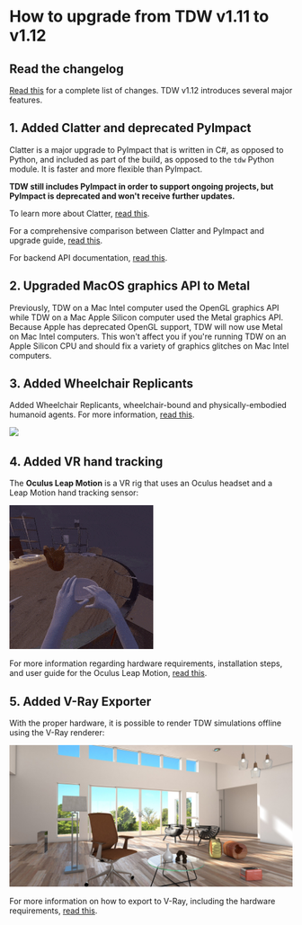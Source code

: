 # How to upgrade from TDW v1.11 to v1.12

## Read the changelog

[Read this](../Changelog.md) for a complete list of changes. TDW v1.12 introduces several major features.

## 1. Added Clatter and deprecated PyImpact

Clatter is a major upgrade to PyImpact that is written in C#, as opposed to Python, and included as part of the build, as opposed to the `tdw` Python module. It is faster and more flexible than PyImpact.

**TDW still includes PyImpact in order to support ongoing projects, but PyImpact is deprecated and won't receive further updates.**

To learn more about Clatter, [read this](../lessons/clatter/overview.md).

For a comprehensive comparison between Clatter and PyImpact and upgrade guide, [read this](../lessons/py_impact/py_impact_and_clatter.md).

For backend API documentation, [read this](https://alters-mit.github.io/clatter).

## 2. Upgraded MacOS graphics API to Metal

Previously, TDW on a Mac Intel computer used the OpenGL graphics API while TDW on a Mac Apple Silicon computer used the Metal graphics API. Because Apple has deprecated OpenGL support, TDW will now use Metal on Mac Intel computers. This won't affect you if you're running TDW on an Apple Silicon CPU and should fix a variety of graphics glitches on Mac Intel computers.

## 3. Added Wheelchair Replicants

Added Wheelchair Replicants, wheelchair-bound and physically-embodied humanoid agents. For more information, [read this](../lessons/wheelchair_replicants/overview.md).

![](../lessons/wheelchair_replicants/images/move_grasp_drop.gif)

## 4. Added VR hand tracking

The **Oculus Leap Motion** is a VR rig that uses an Oculus headset and a Leap Motion hand tracking sensor:

![](../lessons/vr/images/oculus_leap_motion/interior_scene.gif)

For more information regarding hardware requirements, installation steps, and user guide for the Oculus Leap Motion, [read this](../lessons/vr/oculus_leap_motion.md).

## 5. Added V-Ray Exporter

With the proper hardware, it is possible to render TDW simulations offline using the V-Ray renderer:

![](../lessons/photorealism/images/vray.jpg)

For more information on how to export to V-Ray, including the hardware requirements, [read this](../lessons/photorealism/vray.md).